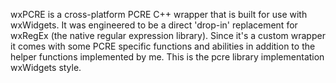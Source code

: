 wxPCRE is a cross-platform PCRE C++ wrapper that is built for use with wxWidgets. It was engineered to be a direct 'drop-in' replacement for wxRegEx (the native regular expression library). Since it's a custom wrapper it comes with some PCRE specific functions and abilities in addition to the helper functions implemented by me. This is the pcre library implementation wxWidgets style.
